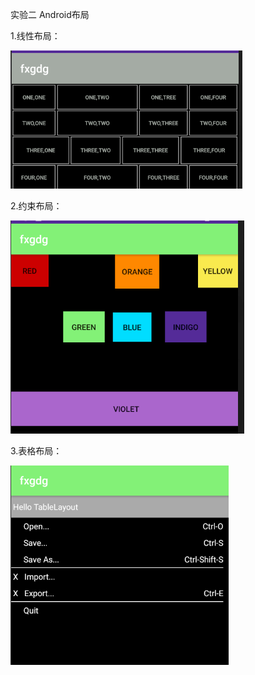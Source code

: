 实验二 Android布局

1.线性布局：

![imag](https://github.com/512lgw/layout/blob/master/app/src/main/res/drawable/h2_1.png)

2.约束布局：

![imag](https://github.com/512lgw/layout/blob/master/app/src/main/res/drawable/h2_2.png)

3.表格布局：

![imag](https://github.com/512lgw/layout/blob/master/app/src/main/res/drawable/h2_3.png)
